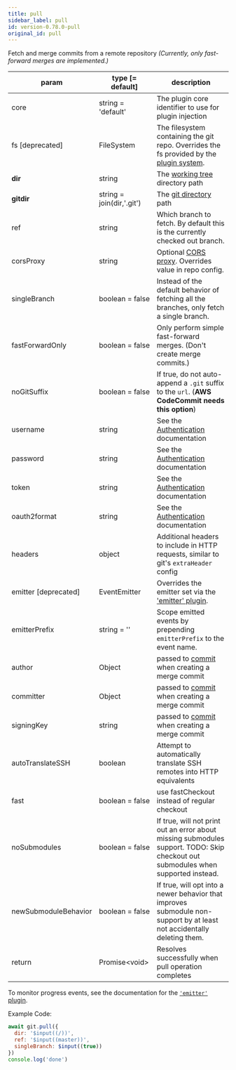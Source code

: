 ```yaml
---
title: pull
sidebar_label: pull
id: version-0.78.0-pull
original_id: pull
---
```


Fetch and merge commits from a remote repository *(Currently, only fast-forward merges are implemented.)*

| param                | type [= default]          | description                                                                                                                       |
| -------------------- | ------------------------- | --------------------------------------------------------------------------------------------------------------------------------- |
| core                 | string = 'default'        | The plugin core identifier to use for plugin injection                                                                            |
| fs [deprecated]      | FileSystem                | The filesystem containing the git repo. Overrides the fs provided by the [plugin system](./plugin_fs.md).                         |
| **dir**              | string                    | The [working tree](dir-vs-gitdir.md) directory path                                                                               |
| **gitdir**           | string = join(dir,'.git') | The [git directory](dir-vs-gitdir.md) path                                                                                        |
| ref                  | string                    | Which branch to fetch. By default this is the currently checked out branch.                                                       |
| corsProxy            | string                    | Optional [CORS proxy](https://www.npmjs.com/%40isomorphic-git/cors-proxy). Overrides value in repo config.                        |
| singleBranch         | boolean = false           | Instead of the default behavior of fetching all the branches, only fetch a single branch.                                         |
| fastForwardOnly      | boolean = false           | Only perform simple fast-forward merges. (Don't create merge commits.)                                                            |
| noGitSuffix          | boolean = false           | If true, do not auto-append a `.git` suffix to the `url`. (**AWS CodeCommit needs this option**)                                  |
| username             | string                    | See the [Authentication](./authentication.html) documentation                                                                     |
| password             | string                    | See the [Authentication](./authentication.html) documentation                                                                     |
| token                | string                    | See the [Authentication](./authentication.html) documentation                                                                     |
| oauth2format         | string                    | See the [Authentication](./authentication.html) documentation                                                                     |
| headers              | object                    | Additional headers to include in HTTP requests, similar to git's `extraHeader` config                                             |
| emitter [deprecated] | EventEmitter              | Overrides the emitter set via the ['emitter' plugin](./plugin_emitter.md).                                                        |
| emitterPrefix        | string = ''               | Scope emitted events by prepending `emitterPrefix` to the event name.                                                             |
| author               | Object                    | passed to [commit](commit.md) when creating a merge commit                                                                        |
| committer            | Object                    | passed to [commit](commit.md) when creating a merge commit                                                                        |
| signingKey           | string                    | passed to [commit](commit.md) when creating a merge commit                                                                        |
| autoTranslateSSH     | boolean                   | Attempt to automatically translate SSH remotes into HTTP equivalents                                                              |
| fast                 | boolean = false           | use fastCheckout instead of regular checkout                                                                                      |
| noSubmodules         | boolean = false           | If true, will not print out an error about missing submodules support. TODO: Skip checkout out submodules when supported instead. |
| newSubmoduleBehavior | boolean = false           | If true, will opt into a newer behavior that improves submodule non-support by at least not accidentally deleting them.           |
| return               | Promise\<void\>           | Resolves successfully when pull operation completes                                                                               |

To monitor progress events, see the documentation for the [`'emitter'` plugin](./plugin_emitter.md).

Example Code:

```js live
await git.pull({
  dir: '$input((/))',
  ref: '$input((master))',
  singleBranch: $input((true))
})
console.log('done')
```

<script>
(function rewriteEditLink() {
  const el = document.querySelector('a.edit-page-link.button');
  if (el) {
    el.href = 'https://github.com/isomorphic-git/isomorphic-git/edit/master/src/commands/pull.js';
  }
})();
</script>